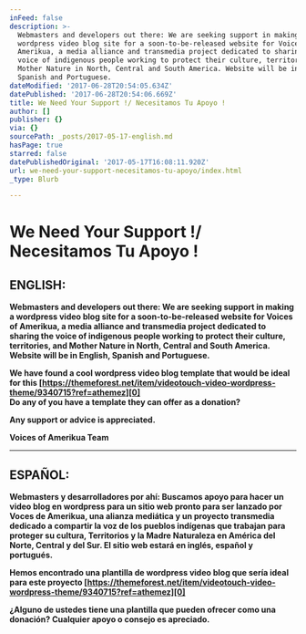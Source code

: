 ```yaml
---
inFeed: false
description: >-
  Webmasters and developers out there: We are seeking support in making a
  wordpress video blog site for a soon-to-be-released website for Voices of
  Amerikua, a media alliance and transmedia project dedicated to sharing the
  voice of indigenous people working to protect their culture, territories, and
  Mother Nature in North, Central and South America. Website will be in English,
  Spanish and Portuguese.
dateModified: '2017-06-28T20:54:05.634Z'
datePublished: '2017-06-28T20:54:06.669Z'
title: We Need Your Support !/ Necesitamos Tu Apoyo !
author: []
publisher: {}
via: {}
sourcePath: _posts/2017-05-17-english.md
hasPage: true
starred: false
datePublishedOriginal: '2017-05-17T16:08:11.920Z'
url: we-need-your-support-necesitamos-tu-apoyo/index.html
_type: Blurb

---
```

# **We Need Your Support !/ Necesitamos Tu Apoyo !**

## **ENGLISH:**

**Webmasters and developers out there: We are seeking support in making a wordpress video blog site for a soon-to-be-released website for Voices of Amerikua, a media alliance and transmedia project dedicated to sharing the voice of indigenous people working to protect their culture, territories, and Mother Nature in North, Central and South America. Website will be in English, Spanish and Portuguese.**

**We have found a cool wordpress video blog template that would be ideal for this [https://themeforest.net/item/videotouch-video-wordpress-theme/9340715?ref=athemez][0]  
Do any of you have a template they can offer as a donation?**

**Any support or advice is appreciated.**

**Voices of Amerikua Team**

---

## **ESPAÑOL:**

**Webmasters y desarrolladores por ahí: Buscamos apoyo para hacer un video blog en wordpress para un sitio web pronto para ser lanzado por Voces de Amerikua, una alianza mediática y un proyecto transmedia dedicado a compartir la voz de los pueblos indígenas que trabajan para proteger su cultura, Territorios y la Madre Naturaleza en América del Norte, Central y del Sur. El sitio web estará en inglés, español y portugués.**

**Hemos encontrado una plantilla de wordpress video blog que sería ideal para este proyecto [https://themeforest.net/item/videotouch-video-wordpress-theme/9340715?ref=athemez][0]**

**¿Alguno de ustedes tiene una plantilla que pueden ofrecer como una donación? Cualquier apoyo o consejo es apreciado.**

[0]: https://themeforest.net/item/videotouch-video-wordpress-theme/9340715?ref=athemez